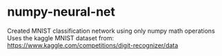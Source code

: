 # numpy-neural-net
Created MNIST classification network using only numpy math operations
Uses the kaggle MNIST dataset from: https://www.kaggle.com/competitions/digit-recognizer/data
